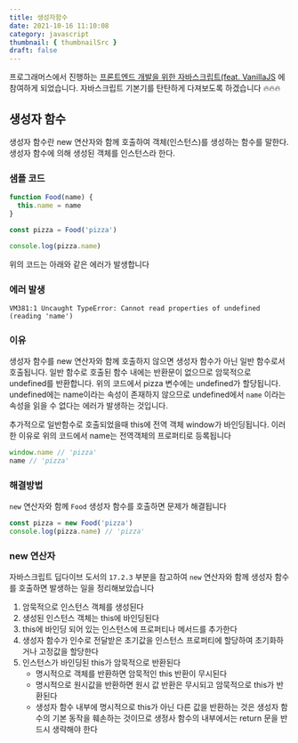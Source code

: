 ```yaml
---
title: 생성자함수
date: 2021-10-16 11:10:08
category: javascript
thumbnail: { thumbnailSrc }
draft: false
---
```


프로그래머스에서 진행하는 [프론트엔드 개발을 위한 자바스크립트(feat. VanillaJS](https://programmers.co.kr/learn/courses/12819) 에 참여하게 되었습니다. 자바스크립트 기본기를 탄탄하게 다져보도록 하겠습니다 🔥🔥🔥

## 생성자 함수

생성자 함수란 new 연산자와 함께 호출하여 객체(인스턴스)를 생성하는 함수를 말한다. 생성자 함수에 의해 생성된 객체를 인스턴스라 한다.

### 샘플 코드

```jsx
function Food(name) {
  this.name = name
}

const pizza = Food('pizza')

console.log(pizza.name)
```

위의 코드는 아래와 같은 에러가 발생합니다

### 에러 발생

```
VM381:1 Uncaught TypeError: Cannot read properties of undefined (reading 'name')
```

### 이유

생성자 함수를 new 연산자와 함께 호출하지 않으면 생성자 함수가 아닌 일반 함수로서 호출됩니다. 일반 함수로 호출된 함수 내에는 반환문이 없으므로 암묵적으로 undefined를 반환합니다. 위의 코드에서 pizza 변수에는 undefined가 할당됩니다. undefined에는 name이라는 속성이 존재하지 않으므로 undefined에서 `name` 이라는 속성을 읽을 수 없다는 에러가 발생하는 것입니다.

추가적으로 일반함수로 호출되었을때 this에 전역 객체 window가 바인딩됩니다.
이러한 이유로 위의 코드에서 name는 전역객체의 프로퍼티로 등록됩니다

```js
window.name // 'pizza'
name // 'pizza'
```

### 해결방법

`new` 연산자와 함께 `Food` 생성자 함수를 호출하면 문제가 해결됩니다

```jsx
const pizza = new Food('pizza')
console.log(pizza.name) // 'pizza'
```

### new 연산자

자바스크립트 딥다이브 도서의 `17.2.3` 부분을 참고하여 `new` 연산자와 함께 생성자 함수를 호출하면 발생하는 일을 정리해보았습니다

1. 암묵적으로 인스턴스 객체를 생성된다
2. 생성된 인스턴스 객체는 this에 바인딩된다
3. this에 바인딩 되어 있는 인스턴스에 프로퍼티나 메서드를 추가한다
4. 생성자 함수가 인수로 전달받은 초기값을 인스턴스 프로퍼티에 할당하여 초기화하거나 고정값을 할당한다
5. 인스턴스가 바인딩된 this가 암묵적으로 반환된다
   - 명시적으로 객체를 반환하면 암묵적인 this 반환이 무시된다
   - 명시적으로 원시값을 반환하면 원시 값 반환은 무시되고 암묵적으로 this가 반환된다
   - 생성자 함수 내부에 명시적으로 this가 아닌 다른 값을 반환하는 것은 생성자 함수의 기본 동작을 훼손하는 것이므로 생정사 함수의 내부에서는 return 문을 반드시 생략해야 한다
